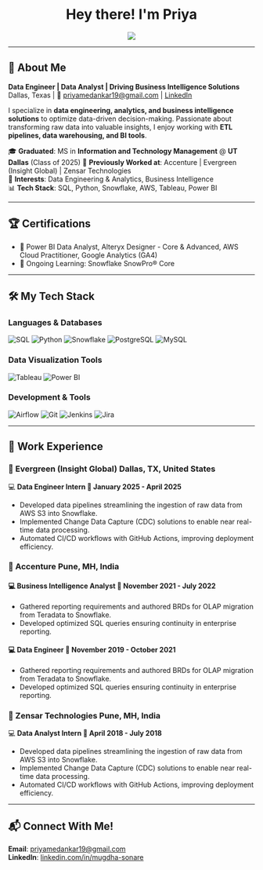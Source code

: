 <!-- **mpriya19/mpriya19** is a ✨ _special_ ✨ repository because its `README.md` (this file) appears on your GitHub profile. -->

<h1 align="center">Hey there! I'm Priya</h1>

<p align="center">
  <img src="https://readme-typing-svg.herokuapp.com?font=Fira+Code&duration=2000&pause=500&color=007ACC&center=true&width=435&lines=Data+Engineer;Data+Analyst;Business+Intelligence+Enthusiast" />
</p>

---

## 🚀 About Me  

**Data Engineer | Data Analyst | Driving Business Intelligence Solutions**  
Dallas, Texas | 📩 priyamedankar19@gmail.com | [LinkedIn](https://linkedin.com/in/mepriya)  

I specialize in **data engineering, analytics, and business intelligence solutions** to optimize data-driven decision-making. Passionate about transforming raw data into valuable insights, I enjoy working with **ETL pipelines, data warehousing, and BI tools**.

🎓 **Graduated**: MS in **Information and Technology Management** @ **UT Dallas** (Class of 2025)
🏢 **Previously Worked at**: Accenture | Evergreen (Insight Global) | Zensar Technologies  
🎯 **Interests**: Data Engineering & Analytics, Business Intelligence  
📊 **Tech Stack**: SQL, Python, Snowflake, AWS, Tableau, Power BI  

---

## 🏆 Certifications  

- 🏅 Power BI Data Analyst, Alteryx Designer - Core & Advanced, AWS Cloud Practitioner, Google Analytics (GA4)  
- 📜 Ongoing Learning: Snowflake SnowPro® Core  

---

## 🛠️ My Tech Stack  

### **Languages & Databases**
![SQL](https://img.shields.io/badge/SQL-CC2927?style=for-the-badge&logo=microsoftsqlserver&logoColor=white)
![Python](https://img.shields.io/badge/Python-3776AB?style=for-the-badge&logo=python&logoColor=white)
![Snowflake](https://img.shields.io/badge/Snowflake-29B5E8?style=for-the-badge&logo=snowflake&logoColor=white)
![PostgreSQL](https://img.shields.io/badge/PostgreSQL-31648C?style=for-the-badge&logo=postgresql&logoColor=white)
![MySQL](https://img.shields.io/badge/MySQL-4479A1?style=for-the-badge&logo=mysql&logoColor=white)

### **Data Visualization Tools**
![Tableau](https://img.shields.io/badge/Tableau-005F9E?style=for-the-badge&logo=tableau&logoColor=white)
![Power BI](https://img.shields.io/badge/PowerBI-F2C811?style=for-the-badge&logo=powerbi&logoColor=black)

### **Development & Tools**
![Airflow](https://img.shields.io/badge/Airflow-017CEE?style=for-the-badge&logo=apacheairflow&logoColor=white)
![Git](https://img.shields.io/badge/Git-F05032?style=for-the-badge&logo=git&logoColor=white)
![Jenkins](https://img.shields.io/badge/Jenkins-D24939?style=for-the-badge&logo=jenkins&logoColor=white)
![Jira](https://img.shields.io/badge/Jira-0052CC?style=for-the-badge&logo=jira&logoColor=white)

---

## 💼 Work Experience  

### 🏢 Evergreen (Insight Global) <span align="right">Dallas, TX, United States
💻 **Data Engineer Intern <span align="right">📅 January 2025 - April 2025**
- Developed data pipelines streamlining the ingestion of raw data from AWS S3 into Snowflake.
- Implemented Change Data Capture (CDC) solutions to enable near real-time data processing.
- Automated CI/CD workflows with GitHub Actions, improving deployment efficiency.

### 🏢 Accenture <span align="right">Pune, MH, India
#### 💻 Business Intelligence Analyst <span align="right">📅 November 2021 - July 2022
- Gathered reporting requirements and authored BRDs for OLAP migration from Teradata to Snowflake.
- Developed optimized SQL queries ensuring continuity in enterprise reporting.
#### 💻 Data Engineer <span align="right">📅 November 2019 - October 2021
- Gathered reporting requirements and authored BRDs for OLAP migration from Teradata to Snowflake.
- Developed optimized SQL queries ensuring continuity in enterprise reporting.

### 🏢 Zensar Technologies <span align="right">Pune, MH, India
💻 **Data Analyst Intern <span align="right">📅 April 2018 - July 2018**
- Developed data pipelines streamlining the ingestion of raw data from AWS S3 into Snowflake.
- Implemented Change Data Capture (CDC) solutions to enable near real-time data processing.
- Automated CI/CD workflows with GitHub Actions, improving deployment efficiency.  

---

## 📬 Connect With Me!  

**Email**: priyamedankar19@gmail.com  
**LinkedIn**: [linkedin.com/in/mugdha-sonare](https://linkedin.com/in/mepriya)  
